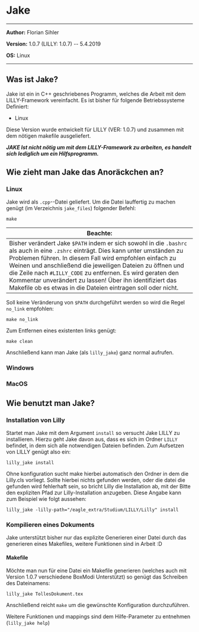 # Jake
-----
**Author:** Florian Sihler

**Version:** 1.0.7 (LILLY: 1.0.7) -- 5.4.2019

**OS:** Linux

----
## Was ist Jake?
Jake ist ein in C++ geschriebenes Programm, welches die Arbeit mit dem LILLY-Framework vereinfacht. Es ist bisher für folgende Betriebssysteme Definiert: 
 - Linux

Diese Version wurde entwickelt für LILLY (VER: 1.0.7) und zusammen mit dem nötigen makefile ausgeliefert. 

***JAKE Ist nicht nötig um mit dem LILLY-Framework zu arbeiten, es handelt sich lediglich um ein Hilfsprogramm.***

## Wie zieht man Jake das Anoräckchen an?
### Linux
Jake wird als `.cpp`--Datei geliefert. Um die Datei lauffertig zu machen genügt (im Verzeichnis `jake_files`) folgender Befehl:

`make`

| Beachte: |
| --- |
| Bisher verändert Jake `$PATH` indem er sich sowohl in die `.bashrc` als auch in eine `.zshrc` einträgt. Dies kann unter umständen zu Problemen führen. In diesem Fall wird empfohlen einfach zu Weinen und anschließend die jeweiligen Dateien zu öffnen und die Zeile nach `#LILLY_CODE` zu entfernen. Es wird geraten den Kommentar unverändert zu lassen! Über ihn identifiziert das Makefile ob es etwas in die Dateien eintragen soll oder nicht.|

Soll keine Veränderung von `$PATH` durchgeführt werden so wird die Regel `no_link` empfohlen:

`make no_link`

Zum Entfernen eines existenten links genügt:

`make clean`

Anschließend kann man Jake (als `lilly_jake`) ganz normal aufrufen.

### Windows
### MacOS

## Wie benutzt man Jake?

### Installation von Lilly

Startet man Jake mit dem Argument `install` so versucht Jake LILLY zu installieren. Hierzu geht Jake davon aus, dass es sich im Ordner `LILLY` befindet, in dem sich alle notwendigen Dateien befinden. Zum Aufsetzen von LILLY genügt also ein:

`lilly_jake install`

Ohne konfiguration sucht make hierbei automatisch den Ordner in dem die Lilly.cls vorliegt. Sollte hierbei nichts gefunden werden, oder die datei die gefunden wird fehlerhaft sein, so bricht Lilly die Installation ab, mit der Bitte den expliziten Pfad zur Lilly-Installation anzugeben. Diese Angabe kann zum Beispiel wie folgt aussehen:

`lilly_jake -lilly-path="/eagle_extra/Studium/LILLY/Lilly" install`


### Kompilieren eines Dokuments

Jake unterstützt bisher nur das explizite Generieren einer Datei durch das generieren eines Makefiles, weitere Funktionen sind in Arbeit :D

#### Makefile

Möchte man nun für eine Datei ein Makefile generieren (welches auch mit Version 1.0.7 verschiedene BoxModi Unterstützt) so genügt das Schreiben des Dateinamens:

`lilly_jake TollesDokument.tex`

Anschließend reicht `make` um die gewünschte Konfiguration durchzuführen.

Weitere Funktionen und mappings sind dem Hilfe-Parameter zu entnehmen (`lilly_jake help`) 
